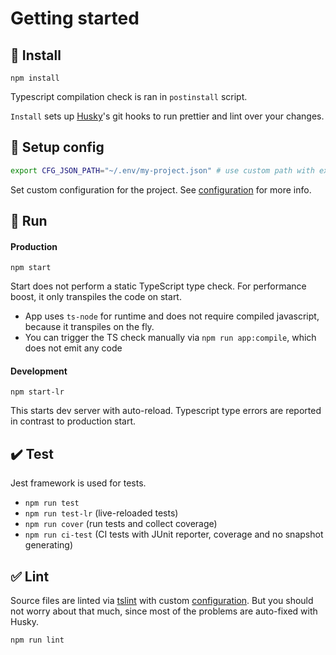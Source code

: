 # Getting started

## :seedling: Install

```
npm install
```
Typescript compilation check is ran in `postinstall` script.

`Install` sets up [Husky](https://www.npmjs.com/package/husky)'s git hooks to run prettier and lint over your changes.

## :wrench: Setup config
```bash
export CFG_JSON_PATH="~/.env/my-project.json" # use custom path with existing json file
```
Set custom configuration for the project. See [configuration](./config.md) for more info.

## :rocket: Run
#### Production
```
npm start
```
Start does not perform a static TypeScript type check. For performance boost, it only transpiles the code on start.

 - App uses `ts-node` for runtime and does not require compiled javascript, because it transpiles on the fly.
 - You can trigger the TS check manually via `npm run app:compile`, which does not emit any code

#### Development
```
npm start-lr
```
This starts dev server with auto-reload. Typescript type errors are reported in contrast to production start.


## :heavy_check_mark: Test

Jest framework is used for tests.

- `npm run test`
- `npm run test-lr` (live-reloaded tests)
- `npm run cover` (run tests and collect coverage)
- `npm run ci-test` (CI tests with JUnit reporter, coverage and no snapshot generating)

## :white_check_mark: Lint

Source files are linted via [tslint](https://palantir.github.io/tslint/) with custom [configuration](https://www.npmjs.com/package/tslint-config-ackee).
But you should not worry about that much, since most of the problems are auto-fixed with Husky.

```
npm run lint
```